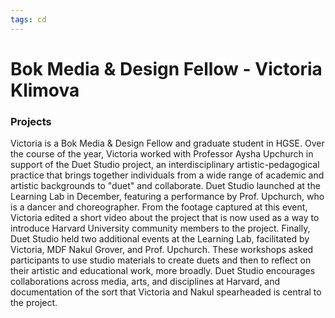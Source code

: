 ```yaml
---
tags: cd
---
```

# Bok Media & Design Fellow - Victoria Klimova


### Projects
Victoria is a Bok Media & Design Fellow and graduate student in HGSE. Over the course of the year, Victoria worked with Professor Aysha Upchurch in support of the Duet Studio project, an interdisciplinary artistic-pedagogical practice that brings together individuals from a wide range of academic and artistic backgrounds to "duet" and collaborate. Duet Studio  launched at the Learning Lab in December, featuring a performance by Prof. Upchurch, who is a dancer and choreographer. From the footage captured at this event, Victoria edited a short video about the project that is now used as a way to introduce Harvard University community members to the project. Finally, Duet Studio held two additional events at the Learning Lab, facilitated by Victoria, MDF Nakul Grover, and Prof. Upchurch. These workshops asked participants to use studio materials to create duets and then to reflect on their artistic and educational work, more broadly. Duet Studio encourages collaborations across media, arts, and disciplines at Harvard, and documentation of the sort that Victoria and Nakul spearheaded is central to the project.